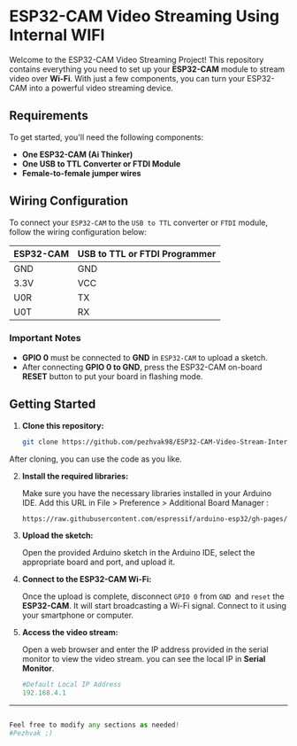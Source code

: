 # ESP32-CAM Video Streaming Using Internal WIFI

Welcome to the ESP32-CAM Video Streaming Project! This repository contains everything you need to set up your **ESP32-CAM** module to stream video over **Wi-Fi**. With just a few components, you can turn your ESP32-CAM into a powerful video streaming device.

## Requirements

To get started, you'll need the following components:

- **One ESP32-CAM (Ai Thinker)**
- **One USB to TTL Converter or FTDI Module**
- **Female-to-female jumper wires**

## Wiring Configuration

To connect your `ESP32-CAM` to the `USB to TTL` converter or `FTDI` module, follow the wiring configuration below:

| ESP32-CAM       | USB to TTL or FTDI Programmer |
|------------------|------------------------------|
| GND              | GND                          |
| 3.3V             | VCC                          |
| U0R              | TX                           |
| U0T              | RX                           |


### Important Notes

- **GPIO 0** must be connected to **GND** in `ESP32-CAM` to upload a sketch.
- After connecting **GPIO 0 to GND**, press the ESP32-CAM on-board **RESET** button to put your board in flashing mode.

## Getting Started

1. **Clone this repository:**

   ```bash
   git clone https://github.com/pezhvak98/ESP32-CAM-Video-Stream-Internal-WiFi.git
After cloning, you can use the code as you like.



2.  **Install the required libraries:**
    
    Make sure you have the necessary libraries installed in your Arduino IDE. 
    Add this URL in File > Preference > Additional Board Manager :
    ```bash
    https://raw.githubusercontent.com/espressif/arduino-esp32/gh-pages/package_esp32_index.json   
    
3.  **Upload the sketch:**
    
    Open the provided Arduino sketch in the Arduino IDE, select the appropriate board and port, and upload it.
    
4.  **Connect to the ESP32-CAM Wi-Fi:**
    
    Once the upload is complete, disconnect `GPIO 0` from `GND `and `reset` the **ESP32-CAM**. It will start broadcasting a Wi-Fi signal. Connect to it using your smartphone or computer.
    
5.  **Access the video stream:**
    
    Open a web browser and enter the IP address provided in the serial monitor to view the video stream.
     you can see the local IP in **Serial Monitor**.
     ```python
     #Default Local IP Address
     192.168.4.1    
---
```python

Feel free to modify any sections as needed!
#Pezhvak ;)
